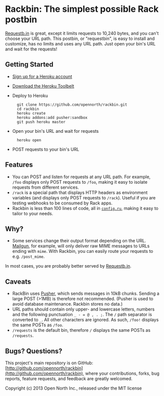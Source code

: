 # Rackbin: The simplest possible Rack postbin

[Requestb.in](http://requestb.in/) is great, except it limits requests to 10,240 bytes, and you can't choose your URL path. This postbin, or "requestbin", is easy to install and customize, has no limits and uses any URL path. Just open your bin's URL and wait for the requests!

## Getting Started

* [Sign up for a Heroku account](https://id.heroku.com/signup)
* [Download the Heroku Toolbelt](https://toolbelt.heroku.com/)
* Deploy to Heroku

        git clone https://github.com/opennorth/rackbin.git
        cd rackbin
        heroku create
        heroku addons:add pusher:sandbox
        git push heroku master

* Open your bin's URL and wait for requests

        heroku open

* POST requests to your bin's URL

## Features

* You can POST and listen for requests at any URL path. For example, `/foo` displays only POST requests to `/foo`, making it easy to isolate requests from different services.
* `/rack` is a special path that displays HTTP headers as environment variables (and displays only POST requests to `/rack`). Useful if you are testing webhooks to be consumed by Rack apps.
* Rackbin is less than 100 lines of code, all in [`config.ru`](https://github.com/opennorth/rackbin/blob/master/config.ru), making it easy to tailor to your needs.

## Why?

* Some services change their output format depending on the URL. [Mailgun](http://documentation.mailgun.com/user_manual.html#mime-messages-parameters), for example, will only deliver raw MIME messages to URLs ending with `mime`. With Rackbin, you can easily route your requests to e.g. `/post_mime`.

In most cases, you are probably better served by [Requestb.in](http://requestb.in/).

## Caveats

* RackBin uses [Pusher](http://pusher.com/), which sends messages in 10kB chunks. Sending a large POST (>1MB) is therefore not recommended. (Pusher is used to avoid database maintenance. Rackbin stores no data.)
* URL paths should contain only upper- and lowercase letters, numbers and the following punctuation `_ - = @ , . ;`. The `/` path separator is converted to `_`. All other characters are ignored. As such, `/foo!` displays the same POSTs as `/foo`.
* `/requests` is the default bin, therefore `/` displays the same POSTs as `/requests`.

## Bugs? Questions?

This project's main repository is on GitHub: [http://github.com/opennorth/rackbin](http://github.com/opennorth/rackbin), where your contributions, forks, bug reports, feature requests, and feedback are greatly welcomed.

Copyright (c) 2013 Open North Inc., released under the MIT license
